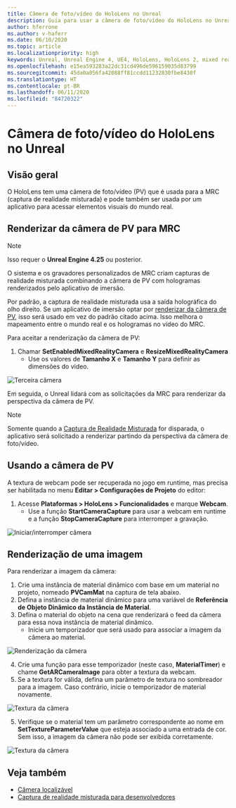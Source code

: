 ```yaml
---
title: Câmera de foto/vídeo do HoloLens no Unreal
description: Guia para usar a câmera de foto/vídeo do HoloLens no Unreal
author: hferrone
ms.author: v-haferr
ms.date: 06/10/2020
ms.topic: article
ms.localizationpriority: high
keywords: Unreal, Unreal Engine 4, UE4, HoloLens, HoloLens 2, mixed reality, development, features, documentation, guides, holograms, camera, PV camera, MRC
ms.openlocfilehash: e15ea593283a22dc31cd496de596159035d83799
ms.sourcegitcommit: 45da0a056fa42088ff81ccdd11232830fbe8430f
ms.translationtype: HT
ms.contentlocale: pt-BR
ms.lasthandoff: 06/11/2020
ms.locfileid: "84720322"
---
```

# <a name="hololens-photovideo-camera-in-unreal"></a>Câmera de foto/vídeo do HoloLens no Unreal

## <a name="overview"></a>Visão geral

O HoloLens tem uma câmera de foto/vídeo (PV) que é usada para a MRC (captura de realidade misturada) e pode também ser usada por um aplicativo para acessar elementos visuais do mundo real.

## <a name="render-from-the-pv-camera-for-mrc"></a>Renderizar da câmera de PV para MRC

> [!NOTE]
> Isso requer o **Unreal Engine 4.25** ou posterior.

O sistema e os gravadores personalizados de MRC criam capturas de realidade misturada combinando a câmera de PV com hologramas renderizados pelo aplicativo de imersão.

Por padrão, a captura de realidade misturada usa a saída holográfica do olho direito. Se um aplicativo de imersão optar por [renderizar da câmera de PV](mixed-reality-capture-for-developers.md#render-from-the-pv-camera-opt-in), isso será usado em vez do padrão citado acima. Isso melhora o mapeamento entre o mundo real e os hologramas no vídeo do MRC.

Para aceitar a renderização da câmera de PV:

1. Chamar **SetEnabledMixedRealityCamera** e **ResizeMixedRealityCamera**
    * Use os valores de **Tamanho X** e **Tamanho Y** para definir as dimensões do vídeo.

![Terceira câmera](images/unreal-camera-3rd.PNG)

Em seguida, o Unreal lidará com as solicitações da MRC para renderizar da perspectiva da câmera de PV.

> [!NOTE]
> Somente quando a [Captura de Realidade Misturada](mixed-reality-capture.md) for disparada, o aplicativo será solicitado a renderizar partindo da perspectiva da câmera de foto/vídeo.

## <a name="using-the-pv-camera"></a>Usando a câmera de PV

A textura de webcam pode ser recuperada no jogo em runtime, mas precisa ser habilitada no menu **Editar > Configurações de Projeto** do editor:
1. Acesse **Plataformas > HoloLens > Funcionalidades** e marque **Webcam**.
    * Use a função **StartCameraCapture** para usar a webcam em runtime e a função **StopCameraCapture** para interromper a gravação.

![Iniciar/interromper câmera](images/unreal-camera-startstop.PNG)

## <a name="rendering-an-image"></a>Renderização de uma imagem
Para renderizar a imagem da câmera:
1. Crie uma instância de material dinâmico com base em um material no projeto, nomeado **PVCamMat** na captura de tela abaixo.  
2. Defina a instância de material dinâmico para uma variável de **Referência de Objeto Dinâmico da Instância de Material**.  
3. Defina o material do objeto na cena que renderizará o feed da câmera para essa nova instância de material dinâmico.
    * Inicie um temporizador que será usado para associar a imagem da câmera ao material. 

![Renderização da câmera](images/unreal-camera-render.PNG)

4. Crie uma função para esse temporizador (neste caso, **MaterialTimer**) e chame **GetARCameraImage** para obter a textura da webcam.  
5. Se a textura for válida, defina um parâmetro de textura no sombreador para a imagem.  Caso contrário, inicie o temporizador de material novamente. 

![Textura da câmera](images/unreal-camera-texture.PNG)

5. Verifique se o material tem um parâmetro correspondente ao nome em **SetTextureParameterValue** que esteja associado a uma entrada de cor. Sem isso, a imagem da câmera não pode ser exibida corretamente.

![Textura da câmera](images/unreal-camera-material.PNG)

## <a name="see-also"></a>Veja também
* [Câmera localizável](locatable-camera.md)
* [Captura de realidade misturada para desenvolvedores](mixed-reality-capture-for-developers.md)
